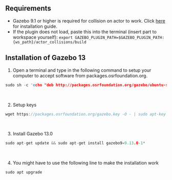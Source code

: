 ## Requirements
- Gazebo 9.1 or higher is required for collision on actor to work. Click [here](#Installation-of-Gazebo-13)  for installation guide.
- If the plugin does not load, paste this into the terminal (insert part to workspace yourself): `export GAZEBO_PLUGIN_PATH=$GAZEBO_PLUGIN_PATH:{ws_path}/actor_collisions/build`




## Installation of Gazebo 13
1. Open a terminal and type in the following command to setup your computer to accept software from packages.osrfoundation.org.
```c
sudo sh -c 'echo "deb http://packages.osrfoundation.org/gazebo/ubuntu-stable `lsb_release -cs` main" > /etc/apt/sources.list.d/gazebo-stable.list'
```
<br>

2. Setup keys
```c
wget https://packages.osrfoundation.org/gazebo.key -O - | sudo apt-key add -
```
<br>

3. Install Gazebo 13.0
```c
sudo apt-get update && sudo apt-get install gazebo9=9.13.0-1*
```
<br>

4. You might have to use the following line to make the installation work
```c
sudo apt upgrade
```
